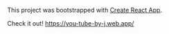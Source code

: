 This project was bootstrapped with [Create React App](https://github.com/facebook/create-react-app).

Check it out! https://you-tube-by-j.web.app/
